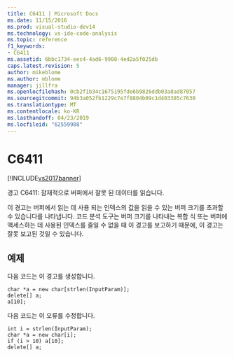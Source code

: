 ```yaml
---
title: C6411 | Microsoft Docs
ms.date: 11/15/2016
ms.prod: visual-studio-dev14
ms.technology: vs-ide-code-analysis
ms.topic: reference
f1_keywords:
- C6411
ms.assetid: 6bbc1734-eec4-4ad6-9908-4ed2a5f025db
caps.latest.revision: 5
author: mikeblome
ms.author: mblome
manager: jillfra
ms.openlocfilehash: 0cb2f1b34c1675195fde6b9826ddb03a8ad87057
ms.sourcegitcommit: 94b3a052fb1229c7e7f8804b09c1d403385c7630
ms.translationtype: MT
ms.contentlocale: ko-KR
ms.lasthandoff: 04/23/2019
ms.locfileid: "62559988"
---
```

# <a name="c6411"></a>C6411
[!INCLUDE[vs2017banner](../includes/vs2017banner.md)]

경고 C6411: 잠재적으로 버퍼에서 잘못 된 데이터를 읽습니다.  
  
 이 경고는 버퍼에서 읽는 데 사용 되는 인덱스의 값을 읽을 수 있는 버퍼 크기를 초과할 수 있습니다를 나타냅니다. 코드 분석 도구는 버퍼 크기를 나타내는 복합 식 또는 버퍼에 액세스하는 데 사용된 인덱스를 줄일 수 없을 때 이 경고를 보고하기 때문에, 이 경고는 잘못 보고된 것일 수 있습니다.  
  
## <a name="example"></a>예제  
 다음 코드는 이 경고를 생성합니다.  
  
```  
char *a = new char[strlen(InputParam)];  
delete[] a;  
a[10];  
```  
  
 다음 코드는 이 오류를 수정합니다.  
  
```  
int i = strlen(InputParam);  
char *a = new char[i];  
if (i > 10) a[10];  
delete[] a;  
```
